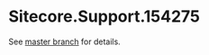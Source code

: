 # Sitecore.Support.154275

See [master branch](https://github.com/sitecoresupport/Sitecore.Support.154275) for details.